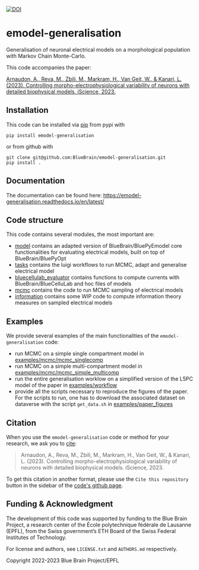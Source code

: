 [![DOI](https://zenodo.org/badge/662445885.svg)](https://zenodo.org/badge/latestdoi/662445885)

# emodel-generalisation

Generalisation of neuronal electrical models on a morphological population with Markov Chain Monte-Carlo.

This code accompanies the paper:

[Arnaudon, A., Reva, M., Zbili, M., Markram, H., Van Geit, W., & Kanari, L. (2023). Controlling morpho-electrophysiological variability of neurons with detailed biophysical models. iScience, 2023.](https://www.cell.com/iscience/fulltext/S2589-0042(23)02299-X)

## Installation

This code can be installed via [pip](https://pip.pypa.io/en/stable/) from pypi with 

```
pip install emodel-generalisation
```

or from github with

```
git clone git@github.com:BlueBrain/emodel-generalisation.git
pip install .
```

## Documentation

The documentation can be found here: https://emodel-generalisation.readthedocs.io/en/latest/

## Code structure

This code contains several modules, the most important are:
* [model](emodel_generalisation/model) contains an adapted version of BlueBrain/BluePyEmodel core functionalities for evaluating electrical models, built on top of BlueBrain/BluePyOpt
* [tasks](emodel_generalisation/tasks) contains the luigi workflows to run MCMC, adapt and generalise electrical model
* [bluecellulab_evaluator](emodel_generalisation/bluecellulab_evaluator.py) contains functions to compute currents with BlueBrain/BlueCelluLab and hoc files of models
* [mcmc](emodel_generalisation/mcmc.py) contains the code to run MCMC sampling of electrical models
* [information](emodel_generalisation/information.py) contains some WIP code to compute information theory measures on sampled electrical models


## Examples

We provide several examples of the main functionalities of the ```emodel-generalisation``` code:
* run MCMC on a simple single compartment model in [examples/mcmc/mcmc_singlecomp](examples/mcmc/mcmc_singlecomp)
* run MCMC on a simple multi-compartment model in [examples/mcmc/mcmc_simple_multicomp](examples/mcmc/mcmc_simple_multicomp)
* run the entire generalisation worklow on a simplified version of the L5PC model of the paper in [examples/workflow](examples/workflow)
* provide all the scripts necessary to reproduce the figures of the paper. For the scripts to run, one has to download the associated dataset on dataverse  with the script ```get_data.sh``` in [examples/paper_figures](examples/paper_figures)


## Citation

When you use the ``emodel-generalisation`` code or method for your research, we ask you to [cite](https://www.cell.com/iscience/fulltext/S2589-0042(23)02299-X):

> Arnaudon, A., Reva, M., Zbili, M., Markram, H., Van Geit, W., & Kanari, L. (2023). Controlling morpho-electrophysiological variability of neurons with detailed biophysical models. iScience, 2023.

To get this citation in another format, please use the `Cite this repository` button in the sidebar of the [code's github page](https://github.com/BlueBrain/emodel-generalisation).

## Funding & Acknowledgment

The development of this code was supported by funding to the Blue Brain Project, a research
center of the École polytechnique fédérale de Lausanne (EPFL), from the Swiss government’s ETH
Board of the Swiss Federal Institutes of Technology.

For license and authors, see `LICENSE.txt` and `AUTHORS.md` respectively.

Copyright 2022-2023 Blue Brain Project/EPFL
